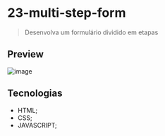 # 23-multi-step-form

>Desenvolva um formulário dividido em etapas

## Preview
![image](https://github.com/MatheusPrudente/bora-codar/assets/80559882/05691e05-7757-4d45-80cb-f2544bc0ae6f)

## Tecnologias
- HTML;
- CSS;
- JAVASCRIPT;
